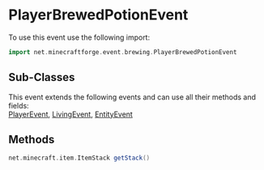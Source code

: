 # PlayerBrewedPotionEvent

To use this event use the following import:
```groovy
import net.minecraftforge.event.brewing.PlayerBrewedPotionEvent
```

## Sub-Classes
This event extends the following events and can use all their methods and fields: <br>
[PlayerEvent](player_event/player_event.md), [LivingEvent](living_event/living_event.md), [EntityEvent](entity_event/entity_event.md)

## Methods
```groovy
net.minecraft.item.ItemStack getStack()
```

